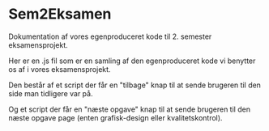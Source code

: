 # Sem2Eksamen
Dokumentation af vores egenproduceret kode til 2. semester eksamensprojekt.

Her er en .js fil som er en samling af den egenproduceret kode vi benytter os af i vores eksamensprojekt.

Den består af et script der får en "tilbage" knap til at sende brugeren til den side man tidligere var på.

Og et script der får en "næste opgave" knap til at sende brugeren til den næste opgave page (enten grafisk-design eller kvalitetskontrol).
